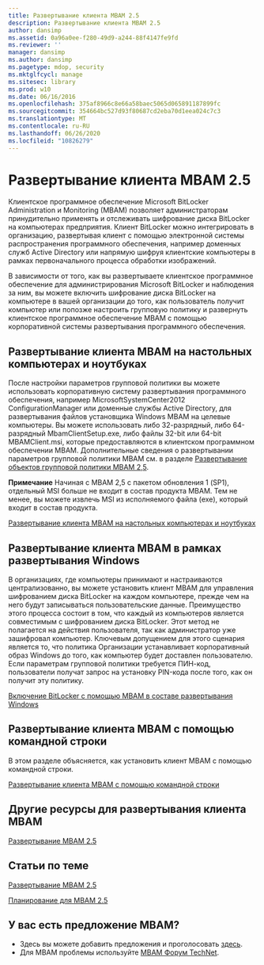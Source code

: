 ```yaml
---
title: Развертывание клиента MBAM 2.5
description: Развертывание клиента MBAM 2.5
author: dansimp
ms.assetid: 0a96a0ee-f280-49d9-a244-88f4147fe9fd
ms.reviewer: ''
manager: dansimp
ms.author: dansimp
ms.pagetype: mdop, security
ms.mktglfcycl: manage
ms.sitesec: library
ms.prod: w10
ms.date: 06/16/2016
ms.openlocfilehash: 375af8966c8e66a58baec5065d065891187899fc
ms.sourcegitcommit: 354664bc527d93f80687cd2eba70d1eea024c7c3
ms.translationtype: MT
ms.contentlocale: ru-RU
ms.lasthandoff: 06/26/2020
ms.locfileid: "10826279"
---
```

# Развертывание клиента MBAM 2.5


Клиентское программное обеспечение Microsoft BitLocker Administration и Monitoring (MBAM) позволяет администраторам принудительно применять и отслеживать шифрование диска BitLocker на компьютерах предприятия. Клиент BitLocker можно интегрировать в организацию, развертывая клиент с помощью электронной системы распространения программного обеспечения, например доменных служб Active Directory или напрямую шифруя клиентские компьютеры в рамках первоначального процесса обработки изображений.

В зависимости от того, как вы развертываете клиентское программное обеспечение для администрирования Microsoft BitLocker и наблюдения за ним, вы можете включить шифрование диска BitLocker на компьютере в вашей организации до того, как пользователь получит компьютер или попозже настроить групповую политику и развернуть клиентское программное обеспечение MBAM с помощью корпоративной системы развертывания программного обеспечения.

## Развертывание клиента MBAM на настольных компьютерах и ноутбуках


После настройки параметров групповой политики вы можете использовать корпоративную систему развертывания программного обеспечения, например MicrosoftSystemCenter2012 ConfigurationManager или доменные службы Active Directory, для развертывания файлов установщика Windows MBAM на целевые компьютеры. Вы можете использовать либо 32-разрядный, либо 64-разрядный MbamClientSetup.exe, либо файлы 32-bit или 64-bit MBAMClient.msi, которые предоставляются в клиентском программном обеспечении MBAM. Дополнительные сведения о развертывании параметров групповой политики MBAM см. в разделе [Развертывание объектов групповой политики MBAM 2,5](deploying-mbam-25-group-policy-objects.md).

**Примечание**  Начиная с MBAM 2,5 с пакетом обновления 1 (SP1), отдельный MSI больше не входит в состав продукта MBAM. Тем не менее, вы можете извлечь MSI из исполняемого файла (exe), который входит в состав продукта.

 

[Развертывание клиента MBAM на настольных компьютерах и ноутбуках](how-to-deploy-the-mbam-client-to-desktop-or-laptop-computers-mbam-25.md)

## Развертывание клиента MBAM в рамках развертывания Windows


В организациях, где компьютеры принимают и настраиваются централизованно, вы можете установить клиент MBAM для управления шифрованием диска BitLocker на каждом компьютере, прежде чем на него будут записываться пользовательские данные. Преимущество этого процесса состоит в том, что каждый из компьютеров является совместимым с шифрованием диска BitLocker. Этот метод не полагается на действия пользователя, так как администратор уже зашифровал компьютер. Ключевым допущением для этого сценария является то, что политика Организации устанавливает корпоративный образ Windows до того, как компьютер будет доставлен пользователю. Если параметрам групповой политики требуется ПИН-код, пользователи получат запрос на установку PIN-кода после того, как он получит эту политику.

[Включение BitLocker с помощью MBAM в составе развертывания Windows](how-to-enable-bitlocker-by-using-mbam-as-part-of-a-windows-deploymentmbam-25.md)

## Развертывание клиента MBAM с помощью командной строки


В этом разделе объясняется, как установить клиент MBAM с помощью командной строки.

[Развертывание клиента MBAM с помощью командной строки](how-to-deploy-the-mbam-client-by-using-a-command-line.md)

## Другие ресурсы для развертывания клиента MBAM


[Развертывание MBAM 2.5](deploying-mbam-25.md)



## Статьи по теме


[Развертывание MBAM 2.5](deploying-mbam-25.md)

[Планирование для MBAM 2.5](planning-for-mbam-25.md)

 
## У вас есть предложение MBAM?
- Здесь вы можете добавить предложения и проголосовать [здесь](http://mbam.uservoice.com/forums/268571-microsoft-bitlocker-administration-and-monitoring). 
- Для MBAM проблемы используйте [MBAM Форум TechNet](https://social.technet.microsoft.com/Forums/home?forum=mdopmbam).
 





